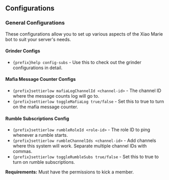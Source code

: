 ## Configurations

### General Configurations

These configurations allow you to set up various aspects of the Xiao Marie bot to suit your server's needs.

#### Grinder Configs

- `{prefix}help config-subs` - Use this to check out the grinder configurations in detail.

#### Mafia Message Counter Configs

- `{prefix}settierlow mafiaLogChannelId <channel-id>` - The channel ID where the message counts log will go to.
- `{prefix}settierlow toggleMafiaLog true/false` - Set this to true to turn on the mafia message counter.

#### Rumble Subscriptions Config

- `{prefix}settierlow rumbleRoleId <role-id>` - The role ID to ping whenever a rumble starts.
- `{prefix}settierlow rumbleChannelIds <channel-id>` - Add channels where this system will work. Separate multiple channel IDs with commas.
- `{prefix}settierlow toggleRumbleSubs true/false` - Set this to true to turn on rumble subscriptions.

**Requirements:** Must have the permissions to kick a member.
